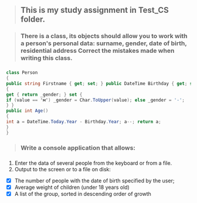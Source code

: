 > <h2> This is my study assignment in Test_CS folder.

> <h3> There is a class, its objects should allow you to work with a person's personal data: surname, gender, date of birth, residential address Correct the mistakes made when writing this class. <h3>
```C#
class Person
{
public string Firstname { get; set; } public DateTime Birthday { get; set; } public char Gender
{
get { return _gender; } set {
if (value == 'м') _gender = Char.ToUpper(value); else _gender = '-';
} }
public int Age()
{
int a = DateTime.Today.Year - Birthday.Year; a--; return a;
}
}
```
> <h3> Write a console application that allows: <h3>
1. Enter the data of several people from the keyboard or from a file.
2. Output to the screen or to a file on disk:
- [X] The number of people with the date of birth specified by the user;
- [X] Average weight of children (under 18 years old)
- [X] A list of the group, sorted in descending order of growth
